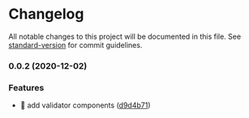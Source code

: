 # Changelog

All notable changes to this project will be documented in this file. See [standard-version](https://github.com/conventional-changelog/standard-version) for commit guidelines.

### 0.0.2 (2020-12-02)

### Features

- 🎸 add validator components ([d9d4b71](https://github.com/21epub/epub-form-validation/commit/d9d4b71828246f96e8e246d14237bc149e07b54c))
